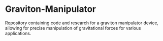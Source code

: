 # Graviton-Manipulator
Repository containing code and research for a graviton manipulator device, allowing for precise manipulation of gravitational forces for various applications.
